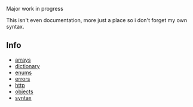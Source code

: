 Major work in progress

This isn't even documentation, more just a place so i don't forget my own syntax.



## Info

- [arrays](arrays.md)
- [dictionary](dictionary.md)
- [enums](enums.md)
- [errors](errors.md)
- [http](http.md)
- [objects](objects.md)
- [syntax](syntax.md)